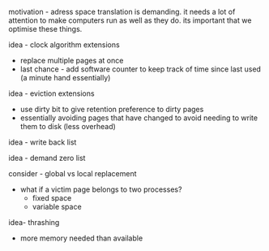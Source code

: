 motivation - adress space translation is demanding. it needs a lot of attention to make computers run as well as they do. its important that we optimise these things.

idea - clock algorithm extensions
- replace multiple pages at once
- last chance - add software counter to keep track of time since last used (a minute hand essentially)

idea - eviction extensions
- use dirty bit to give retention preference to dirty pages
- essentially avoiding pages that have changed to avoid needing to write them to disk (less overhead)

idea - write back list

idea - demand zero list


consider - global vs local replacement
- what if a victim page belongs to two processes?
	- fixed space
	- variable space


idea- thrashing
- more memory needed than available